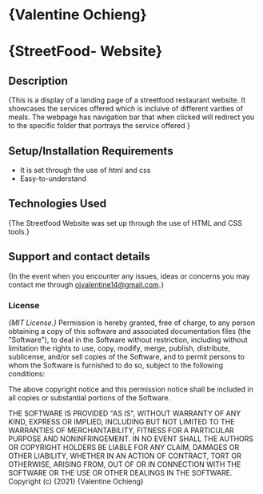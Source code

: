 # {Valentine Ochieng}
# {StreetFood- Website}
## Description
{This is a display of a landing page of a streetfood restaurant website.  It showcases the services offered which is incluive of different varities of meals. The webpage has navigation bar that when clicked will redirect you to the specific folder that portrays the service offered }
## Setup/Installation Requirements
* It is set through the use of html and css
* Easy-to-understand
## Technologies Used
{The Streetfood Website was set up through the use of HTML and CSS tools.}
## Support and contact details
{In the event when you encounter any issues, ideas or concerns you may contact me through ojvalentine14@gmail.com.}
### License
*{MIT License.}*
Permission is hereby granted, free of charge, to any person obtaining a copy
of this software and associated documentation files (the "Software"), to deal
in the Software without restriction, including without limitation the rights
to use, copy, modify, merge, publish, distribute, sublicense, and/or sell
copies of the Software, and to permit persons to whom the Software is
furnished to do so, subject to the following conditions:

The above copyright notice and this permission notice shall be included in all
copies or substantial portions of the Software.

THE SOFTWARE IS PROVIDED "AS IS", WITHOUT WARRANTY OF ANY KIND, EXPRESS OR
IMPLIED, INCLUDING BUT NOT LIMITED TO THE WARRANTIES OF MERCHANTABILITY,
FITNESS FOR A PARTICULAR PURPOSE AND NONINFRINGEMENT. IN NO EVENT SHALL THE
AUTHORS OR COPYRIGHT HOLDERS BE LIABLE FOR ANY CLAIM, DAMAGES OR OTHER
LIABILITY, WHETHER IN AN ACTION OF CONTRACT, TORT OR OTHERWISE, ARISING FROM,
OUT OF OR IN CONNECTION WITH THE SOFTWARE OR THE USE OR OTHER DEALINGS IN THE
SOFTWARE.
Copyright (c) {2021} {Valentine Ochieng}
